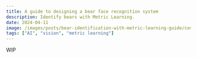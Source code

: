 ```yaml
---
title: A guide to designing a bear face recognition system
description: Identify bears with Metric Learning.
date: 2024-04-11
image: /images/posts/bear-identification-with-metric-learning-guide/cover.png 
tags: ["AI", "vision", "metric learning"]
---
```


WIP
